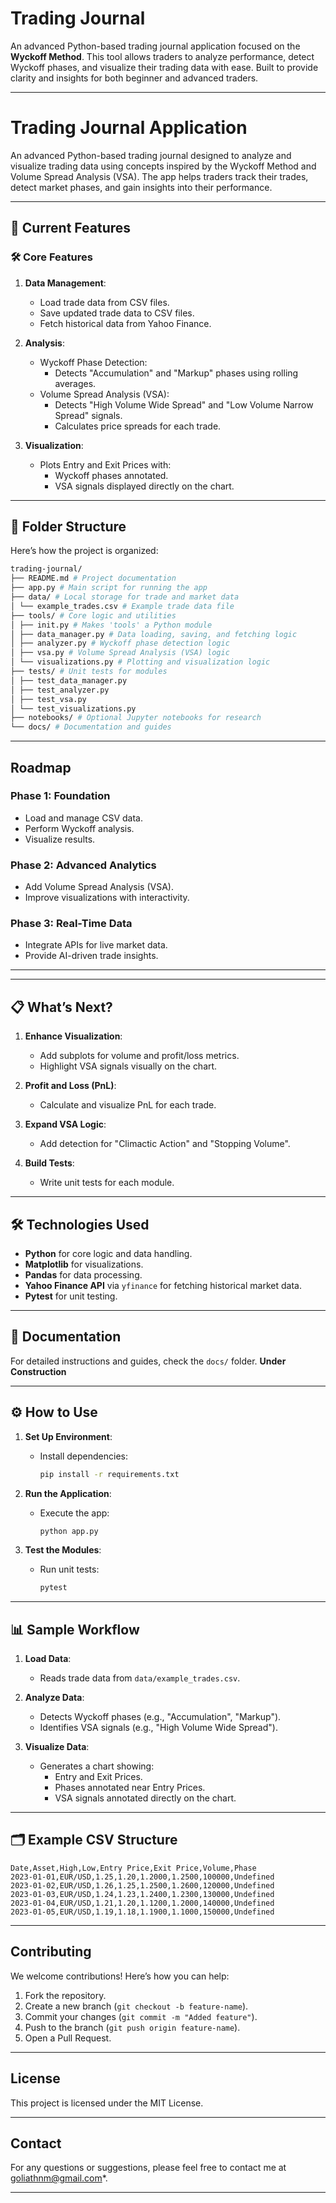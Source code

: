 # **Trading Journal**

An advanced Python-based trading journal application focused on the **Wyckoff Method**. This tool allows traders to analyze performance, detect Wyckoff phases, and visualize their trading data with ease. Built to provide clarity and insights for both beginner and advanced traders.

---

# Trading Journal Application

An advanced Python-based trading journal designed to analyze and visualize trading data using concepts inspired by the Wyckoff Method and Volume Spread Analysis (VSA). The app helps traders track their trades, detect market phases, and gain insights into their performance.

---

## 🚀 Current Features

### 🛠 Core Features
1. **Data Management**:
   - Load trade data from CSV files.
   - Save updated trade data to CSV files.
   - Fetch historical data from Yahoo Finance.

2. **Analysis**:
   - Wyckoff Phase Detection:
     - Detects "Accumulation" and "Markup" phases using rolling averages.
   - Volume Spread Analysis (VSA):
     - Detects "High Volume Wide Spread" and "Low Volume Narrow Spread" signals.
     - Calculates price spreads for each trade.

3. **Visualization**:
   - Plots Entry and Exit Prices with:
     - Wyckoff phases annotated.
     - VSA signals displayed directly on the chart.

---

## 🧩 Folder Structure


Here’s how the project is organized:

```bash
trading-journal/ 
├── README.md # Project documentation 
├── app.py # Main script for running the app 
├── data/ # Local storage for trade and market data 
│ └── example_trades.csv # Example trade data file 
├── tools/ # Core logic and utilities 
│ ├── init.py # Makes 'tools' a Python module 
│ ├── data_manager.py # Data loading, saving, and fetching logic 
│ ├── analyzer.py # Wyckoff phase detection logic 
│ ├── vsa.py # Volume Spread Analysis (VSA) logic 
│ └── visualizations.py # Plotting and visualization logic 
├── tests/ # Unit tests for modules 
│ ├── test_data_manager.py 
│ ├── test_analyzer.py 
│ ├── test_vsa.py 
│ └── test_visualizations.py 
├── notebooks/ # Optional Jupyter notebooks for research 
└── docs/ # Documentation and guides
```

---

## **Roadmap**

### Phase 1: Foundation
- Load and manage CSV data.
- Perform Wyckoff analysis.
- Visualize results.

### Phase 2: Advanced Analytics
- Add Volume Spread Analysis (VSA).
- Improve visualizations with interactivity.

### Phase 3: Real-Time Data
- Integrate APIs for live market data.
- Provide AI-driven trade insights.

---


---

## 📋 What’s Next?

1. **Enhance Visualization**:
   - Add subplots for volume and profit/loss metrics.
   - Highlight VSA signals visually on the chart.

2. **Profit and Loss (PnL)**:
   - Calculate and visualize PnL for each trade.

3. **Expand VSA Logic**:
   - Add detection for "Climactic Action" and "Stopping Volume".

4. **Build Tests**:
   - Write unit tests for each module.

---

## 🛠 Technologies Used
- **Python** for core logic and data handling.
- **Matplotlib** for visualizations.
- **Pandas** for data processing.
- **Yahoo Finance API** via `yfinance` for fetching historical market data.
- **Pytest** for unit testing.

---

## 📖 Documentation
For detailed instructions and guides, check the `docs/` folder.
**Under Construction**

---

## ⚙️ How to Use

1. **Set Up Environment**:
   - Install dependencies:
     ```bash
     pip install -r requirements.txt
     ```

2. **Run the Application**:
   - Execute the app:
     ```bash
     python app.py
     ```

3. **Test the Modules**:
   - Run unit tests:
     ```bash
     pytest
     ```

---

## 📊 Sample Workflow

1. **Load Data**:
   - Reads trade data from `data/example_trades.csv`.

2. **Analyze Data**:
   - Detects Wyckoff phases (e.g., "Accumulation", "Markup").
   - Identifies VSA signals (e.g., "High Volume Wide Spread").

3. **Visualize Data**:
   - Generates a chart showing:
     - Entry and Exit Prices.
     - Phases annotated near Entry Prices.
     - VSA signals annotated directly on the chart.

---

## 🗂 Example CSV Structure
```csv
Date,Asset,High,Low,Entry Price,Exit Price,Volume,Phase 
2023-01-01,EUR/USD,1.25,1.20,1.2000,1.2500,100000,Undefined 
2023-01-02,EUR/USD,1.26,1.25,1.2500,1.2600,120000,Undefined 
2023-01-03,EUR/USD,1.24,1.23,1.2400,1.2300,130000,Undefined 
2023-01-04,EUR/USD,1.21,1.20,1.1200,1.2000,140000,Undefined 
2023-01-05,EUR/USD,1.19,1.18,1.1900,1.1000,150000,Undefined
```
---

## **Contributing**

We welcome contributions! Here’s how you can help:

1. Fork the repository.
2. Create a new branch (`git checkout -b feature-name`).
3. Commit your changes (`git commit -m "Added feature"`).
4. Push to the branch (`git push origin feature-name`).
5. Open a Pull Request.

---

## **License**

This project is licensed under the MIT License.

---

## **Contact**

For any questions or suggestions, please feel free to contact me at goliathnm@gmail.com*.

---

